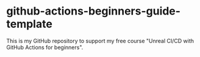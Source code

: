 # github-actions-beginners-guide-template

This is my GitHub repository to support my free course "Unreal CI/CD with GitHub Actions for beginners".
